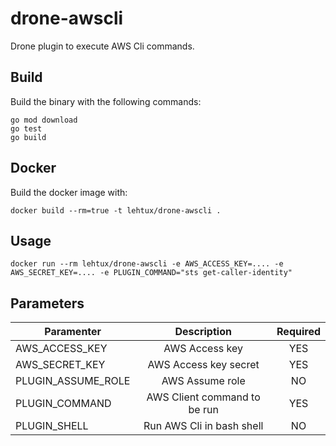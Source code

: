 # drone-awscli
Drone plugin to execute AWS Cli commands.

## Build
Build the binary with the following commands:

```export GO111MODULE=on
go mod download
go test
go build
```

## Docker

Build the docker image with:
```
docker build --rm=true -t lehtux/drone-awscli .
```

## Usage
```
docker run --rm lehtux/drone-awscli -e AWS_ACCESS_KEY=.... -e AWS_SECRET_KEY=.... -e PLUGIN_COMMAND="sts get-caller-identity"
```

## Parameters
| Paramenter            | Description                   |Required|
| -------------         |:-------------:                |:-------------:|
| AWS_ACCESS_KEY        | AWS Access key                | YES
| AWS_SECRET_KEY        | AWS Access key secret         | YES
| PLUGIN_ASSUME_ROLE    | AWS Assume role               | NO
| PLUGIN_COMMAND        | AWS Client command to be run  | YES
| PLUGIN_SHELL          | Run AWS Cli in bash shell     | NO